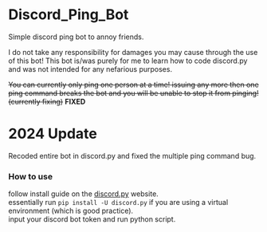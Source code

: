 # Discord_Ping_Bot
Simple discord ping bot to annoy friends.

I do not take any responsibility for damages you may cause through the use of this bot!
This bot is/was purely for me to learn how to code discord.py and was not intended for any nefarious purposes.

~~You can currently only ping one person at a time!
issuing any more then one ping command breaks the bot and you will be unable to stop it from pinging!
(currently fixing)~~ **FIXED**

# 2024 Update

Recoded entire bot in discord.py and fixed the multiple ping command bug.

### How to use
follow install guide on the [discord.py](https://discordpy.readthedocs.io/en/stable/intro.html) website. <br>
essentially run ``pip install -U discord.py`` if you are using a virtual environment (which is good practice). <br>
input your discord bot token and run python script.
